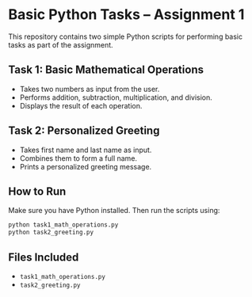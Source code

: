 # Basic Python Tasks – Assignment 1

This repository contains two simple Python scripts for performing basic tasks as part of the assignment.

## Task 1: Basic Mathematical Operations
- Takes two numbers as input from the user.
- Performs addition, subtraction, multiplication, and division.
- Displays the result of each operation.

## Task 2: Personalized Greeting
- Takes first name and last name as input.
- Combines them to form a full name.
- Prints a personalized greeting message.

## How to Run
Make sure you have Python installed. Then run the scripts using:

```bash
python task1_math_operations.py
python task2_greeting.py
```

## Files Included
- `task1_math_operations.py`
- `task2_greeting.py`
